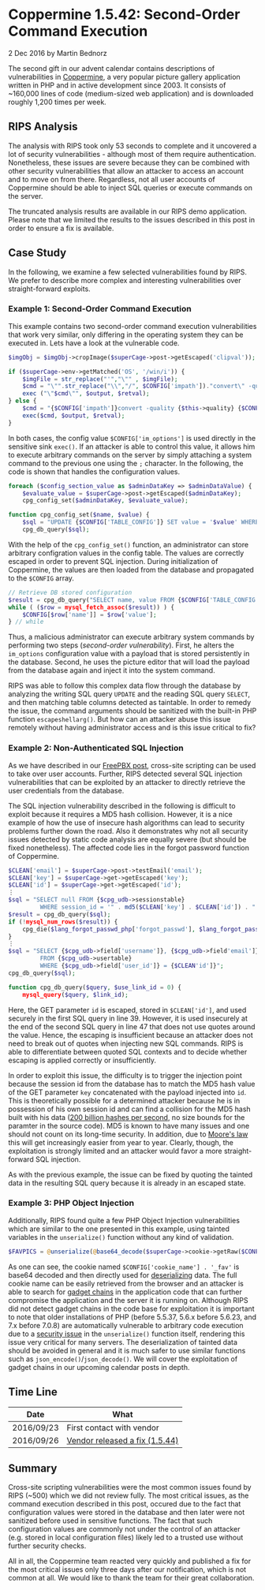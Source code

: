# Coppermine 1.5.42: Second-Order Command Execution

2 Dec 2016 by Martin Bednorz

The second gift in our advent calendar contains descriptions of
vulnerabilities in
[Coppermine](http://coppermine-gallery.net/), a very popular picture gallery application written in
PHP and in active development since 2003. It consists of \~160,000 lines
of code (medium-sized web application) and is downloaded roughly 1,200
times per week.

## RIPS Analysis

The analysis with RIPS took only 53 seconds to complete and it uncovered
a lot of security vulnerabilities - although most of them require
authentication. Nonetheless, these issues are severe because they can be
combined with other security vulnerabilities that allow an attacker to
access an account and to move on from there. Regardless, not all user
accounts of Coppermine should be able to inject SQL queries or execute
commands on the server.

The truncated analysis results are available in our RIPS demo
application. Please note that we limited the results to the issues
described in this post in order to ensure a fix is available.

## Case Study

In the following, we examine a few selected vulnerabilities found by
RIPS. We prefer to describe more complex and interesting vulnerabilities
over straight-forward exploits.

### Example 1: Second-Order Command Execution

This example contains two second-order command execution vulnerabilities
that work very similar, only differing in the operating system they can
be executed in. Lets have a look at the vulnerable code.

```php
$imgObj = $imgObj->cropImage($superCage->post->getEscaped('clipval'));
```

```php
if ($superCage->env->getMatched('OS', '/win/i')) {
    $imgFile = str_replace("'","\"" , $imgFile);
    $cmd = "\"".str_replace("\\","/", $CONFIG['impath'])."convert\" -quality {$this->quality} {$CONFIG['im_options']} -crop {$new_w}x{$new_h}+{$clip_left}+{$clip_top} ".str_replace("\\","/" ,$imgFile )." ".str_replace("\\","/" ,$imgFile );
    exec ("\"$cmd\"", $output, $retval);
} else {
    $cmd = "{$CONFIG['impath']}convert -quality {$this->quality} {$CONFIG['im_options']} -crop {$new_w}x{$new_h}+{$clip_left}+{$clip_top} $imgFile $imgFile";
    exec($cmd, $output, $retval);
}
```

In both cases, the config value `$CONFIG['im_options']` is used directly
in the sensitive sink `exec()`. If an attacker is able to control this
value, it allows him to execute arbitrary commands on the server by
simply attaching a system command to the previous one using the `;`
character. In the following, the code is shown that handles the
configuration values.

```php
foreach ($config_section_value as $adminDataKey => $adminDataValue) {
    $evaluate_value = $superCage->post->getEscaped($adminDataKey);
    cpg_config_set($adminDataKey, $evaluate_value);
```

```php
function cpg_config_set($name, $value) {
    $sql = "UPDATE {$CONFIG['TABLE_CONFIG']} SET value = '$value' WHERE name = '$name'";
    cpg_db_query($sql);
```

With the help of the `cpg_config_set()` function, an administrator can
store arbitrary configration values in the config table. The values are
correctly escaped in order to prevent SQL injection. During
initialization of Coppermine, the values are then loaded from the
database and propagated to the `$CONFIG` array.

```php
// Retrieve DB stored configuration
$result = cpg_db_query("SELECT name, value FROM {$CONFIG['TABLE_CONFIG']}");
while ( ($row = mysql_fetch_assoc($result)) ) {
    $CONFIG[$row['name']] = $row['value'];
} // while
```

Thus, a malicious administrator can execute arbitrary system commands by
performing two steps (*second-order vulnerability*). First, he alters
the `im_options` configuration value with a payload that is stored
persistently in the database. Second, he uses the picture editor that
will load the payload from the database again and inject it into the
system command.

RIPS was able to follow this complex data flow through the database by
analyzing the writing SQL query `UPDATE` and the reading SQL query
`SELECT`, and then matching table columns detected as taintable. In
order to remedy the issue, the command arguments should be sanitized
with the built-in PHP function `escapeshellarg()`. But how can an
attacker abuse this issue remotely without having administrator access
and is this issue critical to fix?

### Example 2: Non-Authenticated SQL Injection

As we have described in our [FreePBX
post](01-freepbx-from-cross-site-scripting-to-remote-command-execution.md),
cross-site scripting can be used to take over user accounts. Further,
RIPS detected several SQL injection vulnerabilities that can be
exploited by an attacker to directly retrieve the user credentials from
the database.

The SQL injection vulnerability described in the following is difficult
to exploit because it requires a MD5 hash collision. However, it is a
nice example of how the use of insecure hash algorithms can lead to
security problems further down the road. Also it demonstrates why not
all security issues detected by static code analysis are equally severe
(but should be fixed nonetheless). The affected code lies in the forgot
password function of Coppermine.

```php
$CLEAN['email'] = $superCage->post->testEmail('email');
$CLEAN['key'] = $superCage->get->getEscaped('key');
$CLEAN['id'] = $superCage->get->getEscaped('id');
⋮
$sql = "SELECT null FROM {$cpg_udb->sessionstable}
         WHERE session_id = '" . md5($CLEAN['key'] . $CLEAN['id']) . "'";
$result = cpg_db_query($sql);
if (!mysql_num_rows($result)) {
    cpg_die($lang_forgot_passwd_php['forgot_passwd'], $lang_forgot_passwd_php['illegal_session']);
}
⋮
$sql = "SELECT {$cpg_udb->field['username']}, {$cpg_udb->field'email']}
         FROM {$cpg_udb->usertable}
         WHERE {$cpg_udb->field['user_id']} = {$CLEAN'id']}";
cpg_db_query($sql);
```

```php
function cpg_db_query($query, $use_link_id = 0) {
    mysql_query($query, $link_id);
```

Here, the GET parameter `id` is escaped, stored in `$CLEAN['id']`, and
used securely in the first SQL query in line 39. However, it is used
insecurely at the end of the second SQL query in line 47 that does not
use quotes around the value. Hence, the escaping is insufficient because
an attacker does not need to break out of quotes when injecting new SQL
commands. RIPS is able to differentiate between quoted SQL contexts and
to decide whether escaping is applied correctly or insufficiently.

In order to exploit this issue, the difficulty is to trigger the
injection point because the session id from the database has to match
the MD5 hash value of the GET parameter `key` concatenated with the
payload injected into `id`. This is theoretically possible for a
determined attacker because he is in possession of his own session id
and can find a collision for the MD5 hash built with his data ([200
billion hashes per
second](https://gist.github.com/epixoip/a83d38f412b4737e99bbef804a270c40), no size bounds for the paramter in the source code).
MD5 is known to have many issues and one should not count on its
long-time security. In addition, due to [Moore's
law](https://en.wikipedia.org/wiki/Moore's_law) this will get increasingly easier from year to year.
Clearly, though, the exploitation is strongly limited and an attacker
would favor a more straight-forward SQL injection.

As with the previous example, the issue can be fixed by quoting the
tainted data in the resulting SQL query because it is already in an
escaped state.

### Example 3: PHP Object Injection

Additionally, RIPS found quite a few PHP Object
Injection
vulnerabilities which are similar to the one presented in this example,
using tainted variables in the `unserialize()` function without any kind
of validation.

```php
$FAVPICS = @unserialize(@base64_decode($superCage->cookie->getRaw($CONFIG['cookie_name'] . '_fav')));
```

As one can see, the cookie named `$CONFIG['cookie_name'] . '_fav'` is
base64 decoded and then directly used for
[deserializing](http://php.net/unserialize)
data. The full cookie name can be easily retrieved from the browser and
an attacker is able to search for [gadget
chains](https://www.owasp.org/index.php/PHP_Object_Injection) in the application code that can further compromise the
application and the server it is running on. Although RIPS did not
detect gadget chains in the code base for exploitation it is important
to note that older installations of PHP (before 5.5.37, 5.6.x before
5.6.23, and 7.x before 7.0.8) are automatically vulnerable to arbitrary
code execution due to a [security
issue](https://www.evonide.com/how-we-broke-php-hacked-pornhub-and-earned-20000-dollar/) in the `unserialize()` function itself, rendering this
issue very critical for many servers. The deserialization of tainted
data should be avoided in general and it is much safer to use similar
functions such as `json_encode()`/`json_decode()`. We will cover the
exploitation of gadget chains in our upcoming calendar posts in depth.

## Time Line

| Date | What |
|------|------|
| 2016/09/23 | First contact with vendor |
| 2016/09/26 | [Vendor released a fix (1.5.44)](http://forum.coppermine-gallery.net/index.php/topic,78867.0.html) |

## Summary

Cross-site scripting vulnerabilities were the most common issues found
by RIPS (\~500) which we did not review fully. The most critical issues,
as the command execution described in this post, occured due to the fact
that configuration values were stored in the database and then later
were not sanitized before used in sensitive functions. The fact that
such configuration values are commonly not under the control of an
attacker (e.g. stored in local configuration files) likely led to a
trusted use without further security checks.

All in all, the Coppermine team reacted very quickly and published a fix
for the most critical issues only three days after our notification,
which is not common at all. We would like to thank the team for their
great collaboration.

